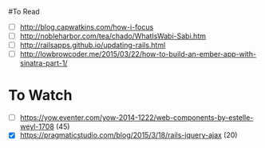 #To Read

- [ ] http://blog.capwatkins.com/how-i-focus
- [ ] http://nobleharbor.com/tea/chado/WhatIsWabi-Sabi.htm
- [ ] http://railsapps.github.io/updating-rails.html
- [ ] http://lowbrowcoder.me/2015/03/22/how-to-build-an-ember-app-with-sinatra-part-1/

# To Watch

- [ ] https://yow.eventer.com/yow-2014-1222/web-components-by-estelle-weyl-1708 (45)
- [X] https://pragmaticstudio.com/blog/2015/3/18/rails-jquery-ajax (20)

